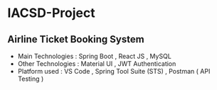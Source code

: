 # IACSD-Project
## Airline Ticket Booking System
* Main Technologies : Spring Boot , React JS , MySQL 
* Other Technologies : Material UI , JWT Authentication 
* Platform used : VS Code , Spring Tool Suite (STS) , Postman ( API Testing )



